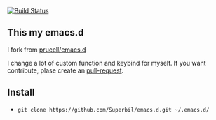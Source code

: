 [![Build Status](https://travis-ci.org/Superbil/emacs.d.svg?branch=master)](https://travis-ci.org/superbil/emacs.d)

## This my emacs.d

I fork from [prucell/emacs.d](https://github.com/purcell/emacs.d)

I change a lot of custom function and keybind for myself. If you want contribute,
plase create an [pull-request](https://github.com/Superbil/emacs.d/pulls).

## Install

+ `git clone https://github.com/Superbil/emacs.d.git ~/.emacs.d/`

